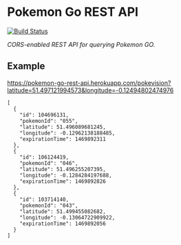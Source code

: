 # Pokemon Go REST API

[![Build Status](https://travis-ci.org/cristianrgreco/pokemon-go-alerts.svg?branch=master)](https://travis-ci.org/cristianrgreco/pokemon-go-alerts)

*CORS-enabled REST API for querying Pokemon GO.*

## Example

https://pokemon-go-rest-api.herokuapp.com/pokevision?latitude=51.497121994573&longitude=-0.12494802474976

```
[
  {
    "id": 104696131,
    "pokemonId": "055",
    "latitude": 51.496089681245,
    "longitude": -0.12962138188485,
    "expirationTime": 1469892311
  },
  {
    "id": 106124419,
    "pokemonId": "046",
    "latitude": 51.496255207395,
    "longitude": -0.1284284197688,
    "expirationTime": 1469892826
  },
  {
    "id": 103714140,
    "pokemonId": "043",
    "latitude": 51.499455082682,
    "longitude": -0.13064722909922,
    "expirationTime": 1469892056
  }
]
```
